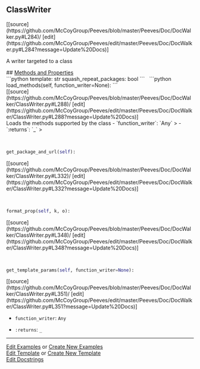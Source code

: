 ## <a id="Peeves.Doc.DocWalker.ClassWriter">ClassWriter</a> 

<div class="docs-source-link" markdown="1">
[[source](https://github.com/McCoyGroup/Peeves/blob/master/Peeves/Doc/DocWalker.py#L284)/
[edit](https://github.com/McCoyGroup/Peeves/edit/master/Peeves/Doc/DocWalker.py#L284?message=Update%20Docs)]
</div>

A writer targeted to a class







<div class="collapsible-section">
 <div class="collapsible-section collapsible-section-header" markdown="1">
## <a class="collapse-link" data-toggle="collapse" href="#methods" markdown="1"> Methods and Properties</a> <a class="float-right" data-toggle="collapse" href="#methods"><i class="fa fa-chevron-down"></i></a>
 </div>
 <div class="collapsible-section collapsible-section-body collapse " id="methods" markdown="1">
 ```python
template: str
squash_repeat_packages: bool
```
<a id="Peeves.Doc.DocWalker.ClassWriter.load_methods" class="docs-object-method">&nbsp;</a> 
```python
load_methods(self, function_writer=None): 
```
<div class="docs-source-link" markdown="1">
[[source](https://github.com/McCoyGroup/Peeves/blob/master/Peeves/Doc/DocWalker/ClassWriter.py#L288)/
[edit](https://github.com/McCoyGroup/Peeves/edit/master/Peeves/Doc/DocWalker/ClassWriter.py#L288?message=Update%20Docs)]
</div>
Loads the methods supported by the class
  - `function_writer`: `Any`
    > 
  - `:returns`: `_`
    >


<a id="Peeves.Doc.DocWalker.ClassWriter.get_package_and_url" class="docs-object-method">&nbsp;</a> 
```python
get_package_and_url(self): 
```
<div class="docs-source-link" markdown="1">
[[source](https://github.com/McCoyGroup/Peeves/blob/master/Peeves/Doc/DocWalker/ClassWriter.py#L332)/
[edit](https://github.com/McCoyGroup/Peeves/edit/master/Peeves/Doc/DocWalker/ClassWriter.py#L332?message=Update%20Docs)]
</div>


<a id="Peeves.Doc.DocWalker.ClassWriter.format_prop" class="docs-object-method">&nbsp;</a> 
```python
format_prop(self, k, o): 
```
<div class="docs-source-link" markdown="1">
[[source](https://github.com/McCoyGroup/Peeves/blob/master/Peeves/Doc/DocWalker/ClassWriter.py#L348)/
[edit](https://github.com/McCoyGroup/Peeves/edit/master/Peeves/Doc/DocWalker/ClassWriter.py#L348?message=Update%20Docs)]
</div>


<a id="Peeves.Doc.DocWalker.ClassWriter.get_template_params" class="docs-object-method">&nbsp;</a> 
```python
get_template_params(self, function_writer=None): 
```
<div class="docs-source-link" markdown="1">
[[source](https://github.com/McCoyGroup/Peeves/blob/master/Peeves/Doc/DocWalker/ClassWriter.py#L351)/
[edit](https://github.com/McCoyGroup/Peeves/edit/master/Peeves/Doc/DocWalker/ClassWriter.py#L351?message=Update%20Docs)]
</div>

  - `function_writer`: `Any`
    > 
  - `:returns`: `_`
    >
 </div>
</div>











---

[Edit Examples](https://github.com/McCoyGroup/Peeves/edit/gh-pages/ci/examples/Peeves/Doc/DocWalker/ClassWriter.md) or 
[Create New Examples](https://github.com/McCoyGroup/Peeves/new/gh-pages/?filename=ci/examples/Peeves/Doc/DocWalker/ClassWriter.md) <br/>
[Edit Template](https://github.com/McCoyGroup/Peeves/edit/gh-pages/ci/docs/Peeves/Doc/DocWalker/ClassWriter.md) or 
[Create New Template](https://github.com/McCoyGroup/Peeves/new/gh-pages/?filename=ci/docs/templates/Peeves/Doc/DocWalker/ClassWriter.md) <br/>
[Edit Docstrings](https://github.com/McCoyGroup/Peeves/edit/master/Peeves/Doc/DocWalker.py#L284?message=Update%20Docs)